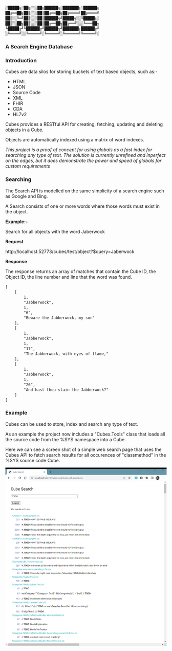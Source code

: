 ```
░█████╗░██╗░░░██╗██████╗░███████╗░██████╗
██╔══██╗██║░░░██║██╔══██╗██╔════╝██╔════╝
██║░░╚═╝██║░░░██║██████╦╝█████╗░░╚█████╗░
██║░░██╗██║░░░██║██╔══██╗██╔══╝░░░╚═══██╗
╚█████╔╝╚██████╔╝██████╦╝███████╗██████╔╝
░╚════╝░░╚═════╝░╚═════╝░╚══════╝╚═════╝░
```    
### A Search Engine Database

### Introduction

Cubes are data silos for storing buckets of text based objects, such as:-

* HTML
* JSON
* Source Code
* XML
* FHIR
* CDA
* HL7v2

Cubes provides a RESTful API for creating, fetching, updating and deleting objects in a Cube.

Objects are automatically indexed using a matrix of word indexes.

*This project is a proof of concept for using globals as a fast index for searching any type of text. The solution is currently unrefined and inperfect on the edges, but it does demonstrate the power and speed of globals for custom requirements*

### Searching

The Search API is modelled on the same simplicity of a search engine such as Google and Bing.

A Search consists of one or more words where those words must exist in the object.

**Example:-**

Search for all objects with the word Jaberwock

**Request**

http://localhost:52773/cubes/test/object?$query=Jaberwock

**Response**

The response returns an array of matches that contain the Cube ID, the Object ID, the line number and line that the word was found.

```
[
    [
        1,
        "Jabberwock",
        1,
        "6",
        "Beware the Jabberwock, my son"
    ],
    [
        1,
        "Jabberwock",
        1,
        "17",
        "The Jabberwock, with eyes of flame,"
    ],
    [
        1,
        "Jabberwock",
        1,
        "26",
        "And hast thou slain the Jabberwock?"
    ]
]
```

### Example

Cubes can be used to store, index and search any type of text.

As an example the project now includes a "Cubes.Tools" class that loads all the source code from the %SYS namespace into a Cube.

Here we can see a screen shot of a simple web search page that uses the Cubes API to fetch search results for all occurences of "classmethod" in the %SYS source code Cube.

![Web Search Screenshot](/screen-recording.gif)
